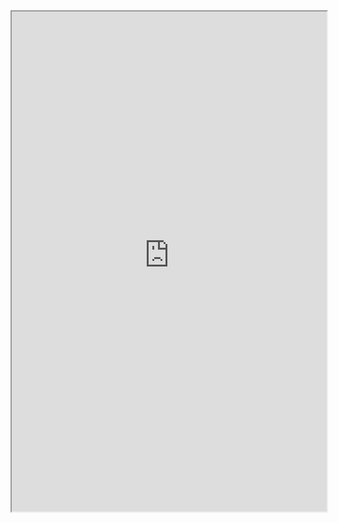 <iframe src="https://modern-fluid-typography.vercel.app/" style="width: 100%; height:800px;"></iframe>

